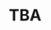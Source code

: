 ---
title: TBA

weight: 2
description: 
speaker: To Be Announced
organization: 
bio: "We are delighted with the response so far to our <a href='https://www.papercall.io/serverlessdaysakl2020'> call for papers</a>, and will be anouncing the final list of speakers in early March. If you're considering submitting a talk, please go ahead and do a submission. <strong>CFP closes 2nd March, 2020.</strong>"
image: https://res.cloudinary.com/dtsyxzxfx/image/upload/w_150,h_150,f_auto,q_auto/v1577987547/2020/owl_mascot.svg
twitter: 
---